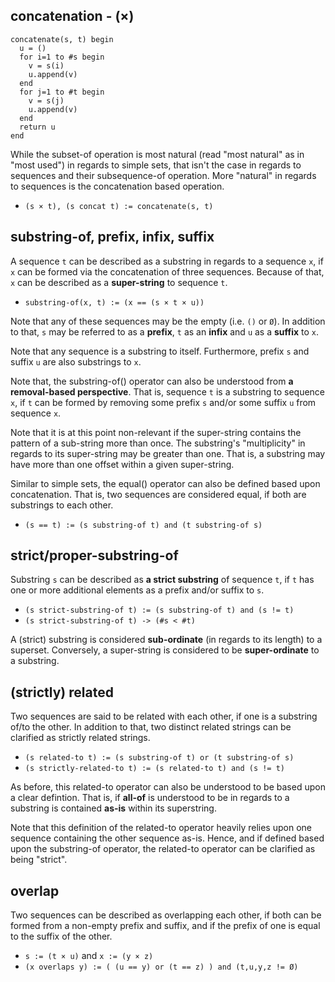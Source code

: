 
<!-- ======================================================================= -->
## concatenation - (×)

```
concatenate(s, t) begin
  u = ()
  for i=1 to #s begin
    v = s(i)
    u.append(v)
  end
  for j=1 to #t begin
    v = s(j)
    u.append(v)
  end
  return u
end
```

While the subset-of operation is most natural (read "most natural" as in
"most used") in regards to simple sets, that isn't the case in regards to
sequences and their subsequence-of operation. More "natural" in regards to
sequences is the concatenation based operation.

* `(s × t), (s concat t) := concatenate(s, t)`

<!-- ======================================================================= -->
## substring-of, prefix, infix, suffix

A sequence `t` can be described as a substring in regards to a sequence
`x`, if `x` can be formed via the concatenation of three sequences.
Because of that, `x` can be described as a **super-string** to sequence `t`.

* `substring-of(x, t) := (x == (s × t × u))`

Note that any of these sequences may be the empty (i.e. `()` or `Ø`).
In addition to that, `s` may be referred to as a **prefix**, `t` as an
**infix** and `u` as a **suffix** to `x`.

Note that any sequence is a substring to itself. Furthermore, prefix `s`
and suffix `u` are also substrings to `x`.

Note that, the substring-of() operator can also be understood from
**a removal-based perspective**. That is, sequence `t` is a substring to
sequence `x`, if `t` can be formed by removing some prefix `s` and/or some
suffix `u` from sequence `x`.

Note that it is at this point non-relevant if the super-string contains the
pattern of a sub-string more than once. The substring's "multiplicity" in
regards to its super-string may be greater than one. That is, a substring may
have more than one offset within a given super-string.

Similar to simple sets, the equal() operator can also be defined based upon
concatenation. That is, two sequences are considered equal, if both are
substrings to each other.

* `(s == t) := (s substring-of t) and (t substring-of s)`

<!-- ======================================================================= -->
## strict/proper-substring-of

Substring `s` can be described as **a strict substring** of sequence `t`, if
`t` has one or more additional elements as a prefix and/or suffix to `s`.

* `(s strict-substring-of t) := (s substring-of t) and (s != t)`
* `(s strict-substring-of t) -> (#s < #t)`

A (strict) substring is considered **sub-ordinate** (in regards to its length)
to a superset. Conversely, a super-string is considered to be **super-ordinate**
to a substring.

<!-- ======================================================================= -->
## (strictly) related

Two sequences are said to be related with each other, if one is a substring
of/to the other. In addition to that, two distinct related strings can be
clarified as strictly related strings.

* `(s related-to t) := (s substring-of t) or (t substring-of s)`
* `(s strictly-related-to t) := (s related-to t) and (s != t)`

As before, this related-to operator can also be understood to be based upon
a clear defintion. That is, if **all-of** is understood to be in regards to
a substring is contained **as-is** within its superstring.

Note that this definition of the related-to operator heavily relies upon one
sequence containing the other sequence as-is. Hence, and if defined based upon
the substring-of operator, the related-to operator can be clarified as being
"strict".

<!-- ======================================================================= -->
## overlap

Two sequences can be described as overlapping each other, if both can be formed
from a non-empty prefix and suffix, and if the prefix of one is equal to the
suffix of the other.

* `s := (t × u)` and `x := (y × z)`
* `(x overlaps y) := ( (u == y) or (t == z) ) and (t,u,y,z != Ø)`
